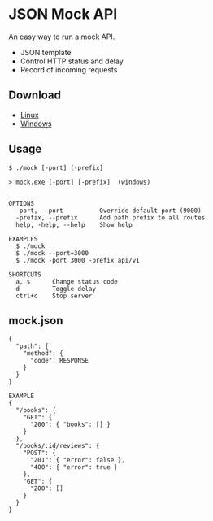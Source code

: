 # JSON Mock API
An easy way to run a mock API.
* JSON template
* Control HTTP status and delay
* Record of incoming requests

## Download
* [Linux](https://github.com/ffcoelho/mock/zip/linux.zip)
* [Windows](https://github.com/ffcoelho/mock/zip/windows.zip)

## Usage
```
$ ./mock [-port] [-prefix]

> mock.exe [-port] [-prefix]  (windows)


OPTIONS
  -port, --port          Override default port (9000)
  -prefix, --prefix      Add path prefix to all routes
  help, -help, --help    Show help

EXAMPLES
  $ ./mock
  $ ./mock --port=3000
  $ ./mock -port 3000 -prefix api/v1

SHORTCUTS
  a, s      Change status code
  d         Toggle delay
  ctrl+c    Stop server
```
## mock.json
```
{
  "path": {
    "method": {
      "code": RESPONSE
    }
  }
}

EXAMPLE
{
  "/books": {
    "GET": {
      "200": { "books": [] }
    }
  },
  "/books/:id/reviews": {
    "POST": {
      "201": { "error": false },
      "400": { "error": true }
    },
    "GET": {
      "200": []
    }
  }
}
```

